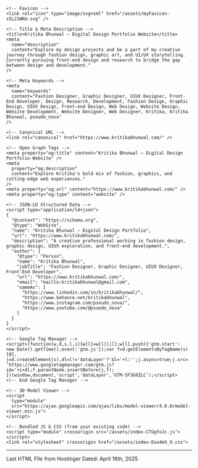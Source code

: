 <!doctype html>
<html lang="en">
  <head>
    <!-- Basic Setup -->
    <meta charset="UTF-8" />
    <meta name="viewport" content="width=device-width, initial-scale=1.0" />
    <meta name="robots" content="index, follow" />

    <!-- Favicon -->
    <link rel="icon" type="image/svg+xml" href="/assets/myFavicon-s5L21WKm.svg" />

    <!-- Title & Meta Description -->
    <title>Kritika Bhunwal – Digital Design Portfolio Website</title>
    <meta 
      name="description"
      content="Explore my design projects and be a part of my creative journey through fashion design, graphic art, and UI/UX storytelling. Currently pursuing front-end design and research to bridge the gap between design and development."
    />

    <!-- Meta Keywords -->
    <meta
      name="keywords"
      content="Fashion Designer, Graphic Designer, UIUX Designer, Front-End Developer, Design, Research, Development, Fashion Design, Graphic Design, UIUX Design, Front-end Design, Web Design, Website Design, Website Development, Website Designer, Web Designer, Kritika, Kritika Bhunwal, pseudo_nova"
    />

    <!-- Canonical URL -->
    <link rel="canonical" href="https://www.kritikabhunwal.com/" />

    <!-- Open Graph Tags -->
    <meta property="og:title" content="Kritika Bhunwal – Digital Design Portfolio Website" />
    <meta
      property="og:description"
      content="Explore Kritika's bold mix of fashion, graphics, and cutting-edge web experiences."
    />
    <meta property="og:url" content="https://www.kritikabhunwal.com/" />
    <meta property="og:type" content="website" />

    <!-- JSON-LD Structured Data -->
    <script type="application/ld+json">
    {
      "@context": "https://schema.org",
      "@type": "WebSite",
      "name": "Kritika Bhunwal – Digital Design Portfolio",
      "url": "https://www.kritikabhunwal.com/",
      "description": "A creative professional working in fashion design, graphic design, UIUX exploration, and front-end development.",
      "author": {
        "@type": "Person",
        "name": "Kritika Bhunwal",
        "jobTitle": "Fashion Designer, Graphic Designer, UIUX Designer, Front-End Developer",
        "url": "https://www.kritikabhunwal.com/",
        "email": "mailto:kritikabhunwal@gmail.com",
        "sameAs": [
          "https://www.linkedin.com/in/kritikabhunwal/",
          "https://www.behance.net/kritikabhunwal",
          "https://www.instagram.com/pseudo_nova/",
          "https://www.youtube.com/@psuedo_nova"
        ]
      }
    }
    </script>
    
    <!-- Google Tag Manager -->
    <script>(function(w,d,s,l,i){w[l]=w[l]||[];w[l].push({'gtm.start':
    new Date().getTime(),event:'gtm.js'});var f=d.getElementsByTagName(s)[0],
    j=d.createElement(s),dl=l!='dataLayer'?'&l='+l:'';j.async=true;j.src=
    'https://www.googletagmanager.com/gtm.js?id='+i+dl;f.parentNode.insertBefore(j,f);
    })(window,document,'script','dataLayer','GTM-5F3G8ZLC');</script>
    <!-- End Google Tag Manager -->

    <!-- 3D Model Viewer -->
    <script
      type="module"
      src="https://ajax.googleapis.com/ajax/libs/model-viewer/4.0.0/model-viewer.min.js">
    </script>

    <!-- Bundled JS & CSS (from your existing code) -->
    <script type="module" crossorigin src="/assets/index-CTGgfoJc.js"></script>
    <link rel="stylesheet" crossorigin href="/assets/index-Dso4mX_9.css">
  </head>

  <!-- Google tag (gtag.js) -->
  <script async src="https://www.googletagmanager.com/gtag/js?id=G-TCP0NKJ3GL"></script>
  <script>
    window.dataLayer = window.dataLayer || [];
    function gtag(){dataLayer.push(arguments);}
    gtag('js', new Date());
    gtag('config', 'G-TCP0NKJ3GL');
  </script>

  <body>
      <!-- Google Tag Manager (noscript) -->
    <noscript><iframe src="https://www.googletagmanager.com/ns.html?id=GTM-5F3G8ZLC"
    height="0" width="0" style="display:none;visibility:hidden"></iframe></noscript>
    <!-- End Google Tag Manager (noscript) -->
    <div id="root"></div>
  </body>
</html>



---


Last HTML FIle from Hostinger
Dated: April 16th, 2025